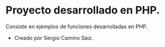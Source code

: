 # Proyecto desarrollado en PHP.
Consiste en ejemplos de funciones desarrolladas en PHP.


- Creado por Sergio Camino Saiz.
